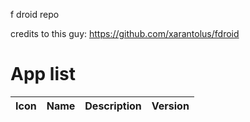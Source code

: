 f droid repo

credits to this guy: https://github.com/xarantolus/fdroid

# App list

<!-- This table is auto-generated. Do not edit -->
| Icon | Name | Description | Version |
| --- | --- | --- | --- |
